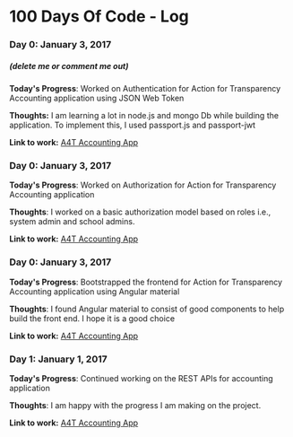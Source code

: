 # 100 Days Of Code - Log

### Day 0: January 3, 2017
##### (delete me or comment me out)

**Today's Progress**: Worked on Authentication for Action for Transparency Accounting application using JSON Web Token

**Thoughts:** I am learning a lot in node.js and mongo Db while building the application. To implement this, I used passport.js and passport-jwt

**Link to work:** [A4T Accounting App](http://github.com/williwambu/A4T-Accounting)

### Day 0: January 3, 2017

**Today's Progress**: Worked on Authorization for Action for Transparency Accounting application

**Thoughts**: I worked on a basic authorization model based on roles i.e., system admin and school admins.

**Link to work:** [A4T Accounting App](http://github.com/williwambu/A4T-Accounting)


### Day 0: January 3, 2017

**Today's Progress**: Bootstrapped the frontend for Action for Transparency Accounting application using Angular material

**Thoughts**: I found Angular material to consist of good components to help build the front end. I hope it is a good choice

**Link to work:** [A4T Accounting App](http://github.com/williwambu/A4T-Accounting)


### Day 1: January 1, 2017

**Today's Progress**: Continued working on the REST APIs for accounting application

**Thoughts**: I am happy with the progress I am making on the project.

**Link to work:** [A4T Accounting App](http://github.com/williwambu/A4T-Accounting)
